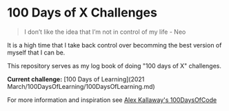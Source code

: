 # 100 Days of X Challenges

> I don’t like the idea that I’m not in control of my life - Neo

It is a high time that I take back control over becomming the best version of myself that I can be.

This repository serves as my log book of doing "100 days of X" challenges.

**Current challenge:** [100 Days of Learning](2021 March/100DaysOfLearning/100DaysOfLearning.md)

For more information and inspiration see [Alex Kallaway's 100DaysOfCode](https://www.100daysofcode.com/)
